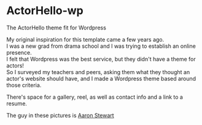# ActorHello-wp
The ActorHello theme fit for Wordpress

My original inspiration for this template came a few years ago.  
I was a new grad from drama school and I was trying to establish an online presence.  
I felt that Wordpress was the best service, but they didn't have a theme for actors!  
So I surveyed my teachers and peers, asking them what they thought an actor's website should have, and I made a Wordpress theme based around those criteria.  
  
There's space for a gallery, reel, as well as contact info and a link to a resume.  
  
The guy in these pictures is [Aaron Stewart]([url](https://www.purchase.edu/live/profiles/3874-aaron-stewart))
